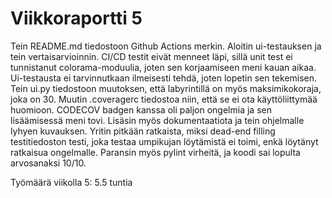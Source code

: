 # Viikkoraportti 5

Tein README.md tiedostoon Github Actions merkin. Aloitin ui-testauksen ja tein vertaisarvioinnin. CI/CD testit eivät menneet läpi, sillä unit test ei tunnistanut colorama-moduulia, joten sen korjaamiseen meni kauan aikaa. Ui-testausta ei tarvinnutkaan ilmeisesti tehdä, joten lopetin sen tekemisen. Tein ui.py tiedostoon muutoksen, että labyrintillä on myös maksimikokoraja, joka on 30. Muutin .coveragerc tiedostoa niin, että se ei ota käyttöliittymää huomioon. CODECOV badgen kanssa oli paljon ongelmia ja sen lisäämisessä meni tovi. Lisäsin myös dokumentaatiota ja tein ohjelmalle lyhyen kuvauksen. Yritin pitkään ratkaista, miksi dead-end filling testitiedoston testi, joka testaa umpikujan löytämistä ei toimi, enkä löytänyt ratkaisua ongelmalle. Paransin myös pylint virheitä, ja koodi sai lopulta arvosanaksi 10/10.

Työmäärä viikolla 5: 5.5 tuntia